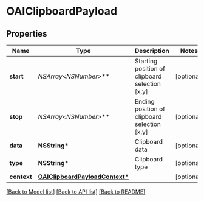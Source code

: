 # OAIClipboardPayload

## Properties
Name | Type | Description | Notes
------------ | ------------- | ------------- | -------------
**start** | **NSArray&lt;NSNumber*&gt;*** | Starting position of clipboard selection [x,y] | [optional] 
**stop** | **NSArray&lt;NSNumber*&gt;*** | Ending position of clipboard selection [x,y] | [optional] 
**data** | **NSString*** | Clipboard data | [optional] 
**type** | **NSString*** | Clipboard type | [optional] 
**context** | [**OAIClipboardPayloadContext***](OAIClipboardPayloadContext.md) |  | [optional] 

[[Back to Model list]](../README.md#documentation-for-models) [[Back to API list]](../README.md#documentation-for-api-endpoints) [[Back to README]](../README.md)


